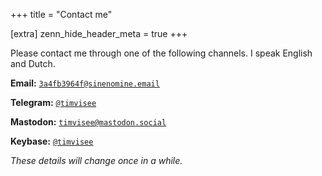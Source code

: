 +++
title = "Contact me"

[extra]
zenn_hide_header_meta = true
+++

Please contact me through one of the following channels. I speak English and Dutch.

**Email:** [`3a4fb3964f@sinenomine.email`][mailto]

**Telegram:** [`@timvisee`][telegram]

**Mastodon:** [`timvisee@mastodon.social`][mastodon]

**Keybase:** [`@timvisee`][keybase]

_These details will change once in a while._

[keybase]: https://keybase.io/timvisee
[mailto]: mailto:3a4fb3964f@sinenomine.email
[mastodon]: https://mastodon.social/@timvisee
[telegram]: https://t.me/timvisee
